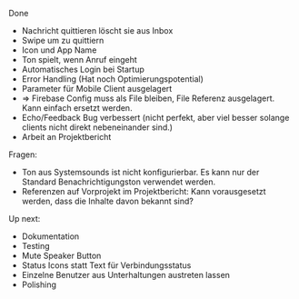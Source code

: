 Done

* Nachricht quittieren löscht sie aus Inbox
* Swipe um zu quittiern
* Icon und App Name
* Ton spielt, wenn Anruf eingeht
* Automatisches Login bei Startup
* Error Handling (Hat noch Optimierungspotential)
* Parameter für Mobile Client ausgelagert
* => Firebase Config muss als File bleiben, File Referenz ausgelagert. Kann einfach ersetzt werden.
* Echo/Feedback Bug verbessert (nicht perfekt, aber viel besser solange clients nicht direkt nebeneinander sind.)
* Arbeit an Projektbericht

Fragen:

* Ton aus Systemsounds ist nicht konfigurierbar. Es kann nur der Standard Benachrichtigungston verwendet werden. 
* Referenzen auf Vorprojekt im Projektbericht: Kann vorausgesetzt werden, dass die Inhalte davon bekannt sind?

Up next:

* Dokumentation
* Testing
* Mute Speaker Button
* Status Icons statt Text für Verbindungsstatus
* Einzelne Benutzer aus Unterhaltungen austreten lassen
* Polishing
